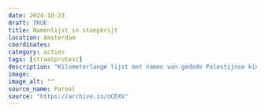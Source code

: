 ```yaml
---
date: 2024-10-23
draft: TRUE
title: Namenlijst in stoepkrijt
location: Amsterdam
coordinates: 
category: acties
tags: [straatprotest]
description: "Kilometerlange lijst met namen van gedode Palestijnse kinderen op de stoep gekrijt in Amsterdam-Noord"
image: 
image_alt: ""
source_name: Parool
source: "https://archive.is/oCEXV"
---
```

